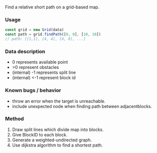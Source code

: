 Find a relative short path on a grid-based map.

### Usage

```javascript
const grid = new Grid(data)
const path = grid.findPath([0, 0], [10, 10])
// path: [[1,1], [4, 4], [6, 8], ...]
```

### Data description

* 0 represents available point
* \>0 represent obstacles
* (internal) -1 represents split line
* (internal) <-1 represent block id

### Known bugs / behavior

- throw an error when the target is unreachable.
- include unexpected node when finding path between adjacentblocks.

### Method

1. Draw split lines which divide map into blocks.
2. Give BlockID to each block.
3. Generate a weighted-undirected graph.
4. Use dijkstra algorithm to find a shortest path.
